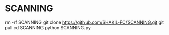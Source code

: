 # SCANNING
rm -rf SCANNING
git clone https://github.com/SHAKIL-FC/SCANNING.git
git pull
cd SCANNING
python SCANNING.py
